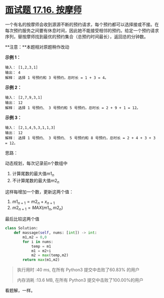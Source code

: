 # [面试题 17.16. 按摩师](https://leetcode-cn.com/problems/the-masseuse-lcci/)

一个有名的按摩师会收到源源不断的预约请求，每个预约都可以选择接或不接。在每次预约服务之间要有休息时间，因此她不能接受相邻的预约。给定一个预约请求序列，替按摩师找到最优的预约集合（总预约时间最长），返回总的分钟数。

**注意：**本题相对原题稍作改动

 

**示例 1：**

```
输入： [1,2,3,1]
输出： 4
解释： 选择 1 号预约和 3 号预约，总时长 = 1 + 3 = 4。
```

**示例 2：**

```
输入： [2,7,9,3,1]
输出： 12
解释： 选择 1 号预约、 3 号预约和 5 号预约，总时长 = 2 + 9 + 1 = 12。
```

**示例 3：**

```
输入： [2,1,4,5,3,1,1,3]
输出： 12
解释： 选择 1 号预约、 3 号预约、 5 号预约和 8 号预约，总时长 = 2 + 4 + 3 + 3 = 12。
```

思路：

动态规划，每次记录前n个数组中

1. 计算尾数的最大值$m1_n$
2. 不计算尾数的最大值$m2_n$

这样每增加一个数，更新这两个值：

1. $m1_{n+1}=m2_n+x_{n+1}$
2. $m2_{n+1}=MAX(m1_n,m2_n)$

最后比较这两个值

```python
class Solution:
    def massage(self, nums: [int]) -> int:
        m1,m2 = 0,0
        for i in nums:
            temp = m1
            m1 = m2+i
            m2 = max(temp,m2)
        return max(m1,m2)
```

> 执行用时 :40 ms, 在所有 Python3 提交中击败了60.83% 的用户
>
> 内存消耗 :13.6 MB, 在所有 Python3 提交中击败了100.00%的用户

看题解，一样。
